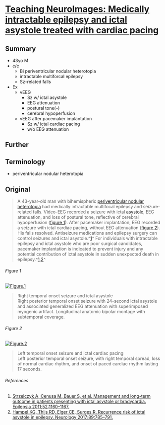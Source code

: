 <!--
Filename: 	2019-05-20_43M.md
Project: 	/Users/shume/Developer/physician/Neurol/TNI
Author: 	shumez <https://github.com/shumez>
Created: 	2019-05-21 13:59:8
Modified: 	2019-05-21 14:32:38
-----
Copyright (c) 2019 shumez
-->

# [Teaching NeuroImages: Medically intractable epilepsy and ictal asystole treated with cardiac pacing][2019_LagerlundTerrenceD_HocquardKateW_GreggNicholasM]

## Summary

* 43yo M
* c/c
    * Bi periventricular nodular heterotopia
    * intractable multiforcal epilepsy
    * Sz-related falls
* Ex
    * vEEG
        * Sz w/ ictal asystole
        * EEG attenuation
        * postural tone(–)
        * cerebral hypoperfusion 
    * vEEG after pacemaker implantation
        * Sz w/ ictal cardiac pacing
        * w/o EEG attenuation


## Further

## Terminology

* periventricular nodular heterotopia

## Original

> A 43-year-old man with bihemispheric [periventricular nodular heterotopia] had medically intractable multifocal epilepsy and seizure-related falls. Video-EEG recorded a seizure with ictal [asystole], EEG attenuation, and loss of postural tone, reflective of cerebral hypoperfusion ([figure 1](#figure_1)). After pacemaker implantation, EEG recorded a seizure with ictal cardiac pacing, without EEG attenuation ([figure 2](#figure_2)). His falls resolved. Antiseizure medications and epilepsy surgery can control seizures and ictal asystole.^[1]^ For individuals with intractable epilepsy and ictal asystole who are poor surgical candidates, pacemaker implantation is indicated to prevent injury and any potential contribution of ictal asystole in sudden unexpected death in epilepsy.^[1],[2]^

###### Figure 1

[![Figure.1][fig01]][fig01]

> Right temporal onset seizure and ictal asystole  
> Right posterior temporal onset seizure with 24-second ictal asystole and associated generalized EEG attenuation with superimposed myogenic artifact. Longitudinal anatomic bipolar montage with subtemporal coverage.


###### Figure 2

[![Figure.2][fig02]][fig02]

> Left temporal onset seizure and ictal cardiac pacing  
> Left posterior temporal onset seizure, with right temporal spread, loss of normal cardiac rhythm, and onset of paced cardiac rhythm lasting 17 seconds.


###### References 

1. [Strzelczyk A, Cenusa M, Bauer S, et al. Management and long-term outcome in patients presenting with ictal asystole or bradycardia. Epilepsia 2011;52:1160–1167.][1]
2. [Hampel KG, Thijs RD, Elger CE, Surges R. Recurrence risk of ictal asystole in epilepsy. Neurology 2017;89:785–791.][2]

## 

<!-- ref -->
[2019_LagerlundTerrenceD_HocquardKateW_GreggNicholasM]: https://n.neurology.org/content/92/21/e2510

[1]: https://onlinelibrary.wiley.com/doi/pdf/10.1111/j.1528-1167.2010.02961.x "Strzelczyk, A., Cenusa, M., Bauer, S., Hamer, H.M., Mothersill, I.W., Grunwald, T., Hillenbrand, B., Ebner, A., Steinhoff, B.J., Krämer, G. and Rosenow, F., 2011. Management and long‐term outcome in patients presenting with ictal asystole or bradycardia. Epilepsia, 52(6), pp.1160-1167."
[2]: https://n.neurology.org/content/neurology/89/8/785.full.pdf "Hampel, K.G., Thijs, R.D., Elger, C.E. and Surges, R., 2017. Recurrence risk of ictal asystole in epilepsy. Neurology, 89(8), pp.785-791."

<!-- fig -->
[fig01]: https://n.neurology.org/content/neurology/92/21/e2510/F1.medium.gif ""
[fig02]: https://n.neurology.org/content/neurology/92/21/e2510/F2.medium.gif ""

[periventricular nodular heterotopia]: https://ghr.nlm.nih.gov/condition/periventricular-heterotopia "異所性 脳室周囲"
[asystole]: . "心停止"

<!--
<style type="text/css">
	img{width: 51%; float: right;}
</style>
-->